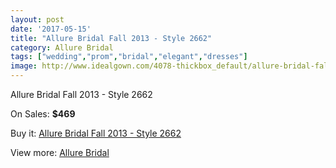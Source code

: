 ```yaml
---
layout: post
date: '2017-05-15'
title: "Allure Bridal Fall 2013 - Style 2662"
category: Allure Bridal
tags: ["wedding","prom","bridal","elegant","dresses"]
image: http://www.idealgown.com/4078-thickbox_default/allure-bridal-fall-2013-style-2662.jpg
---
```

Allure Bridal Fall 2013 - Style 2662

On Sales: **$469**
<a href="https://www.idealgown.com/en/allure-bridal/1877-allure-bridal-fall-2013-style-2662.html"><amp-img layout="responsive" width="600" height="600" src="//www.idealgown.com/4078-thickbox_default/allure-bridal-fall-2013-style-2662.jpg" alt="Allure Bridal Fall 2013 - Style 2662 0" /></a>
<a href="https://www.idealgown.com/en/allure-bridal/1877-allure-bridal-fall-2013-style-2662.html"><amp-img layout="responsive" width="600" height="600" src="//www.idealgown.com/4080-thickbox_default/allure-bridal-fall-2013-style-2662.jpg" alt="Allure Bridal Fall 2013 - Style 2662 1" /></a>
<a href="https://www.idealgown.com/en/allure-bridal/1877-allure-bridal-fall-2013-style-2662.html"><amp-img layout="responsive" width="600" height="600" src="//www.idealgown.com/4079-thickbox_default/allure-bridal-fall-2013-style-2662.jpg" alt="Allure Bridal Fall 2013 - Style 2662 2" /></a>

Buy it: [Allure Bridal Fall 2013 - Style 2662](https://www.idealgown.com/en/allure-bridal/1877-allure-bridal-fall-2013-style-2662.html "Allure Bridal Fall 2013 - Style 2662")

View more: [Allure Bridal](https://www.idealgown.com/en/29-allure-bridal "Allure Bridal")